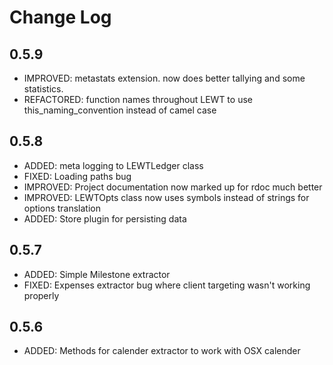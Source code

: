 # Change Log

## 0.5.9
- IMPROVED: metastats extension. now does better tallying and some statistics.
- REFACTORED: function names throughout LEWT to use this_naming_convention instead of camel case

## 0.5.8
- ADDED: meta logging to LEWTLedger class
- FIXED: Loading paths bug
- IMPROVED: Project documentation now marked up for rdoc much better
- IMPROVED: LEWTOpts class now uses symbols instead of strings for options translation
- ADDED: Store plugin for persisting data

## 0.5.7
- ADDED: Simple Milestone extractor
- FIXED: Expenses extractor bug where client targeting wasn't working properly

## 0.5.6
- ADDED: Methods for calender extractor to work with OSX calender
